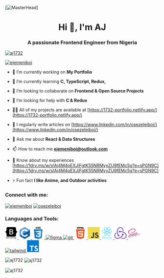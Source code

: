 [![MasterHead](https://www.google.com/url?sa=i&url=https%3A%2F%2Fgithub.com%2FCoder-Himanshu&psig=AOvVaw2VqaVT1aESQC9tdsIk4cvJ&ust=1701377421470000&source=images&cd=vfe&opi=89978449&ved=0CBEQjRxqFwoTCMC62viK6oIDFQAAAAAdAAAAABAE)]
<h1 align="center">Hi 👋, I'm AJ</h1>
<h3 align="center">A passionate Frontend Engineer from Nigeria</h3>

<p align="left"> <a href="https://github.com/ryo-ma/github-profile-trophy"><img src="https://github-profile-trophy.vercel.app/?username=aj1732" alt="aj1732" /></a> </p>

<p align="left"> <a href="https://twitter.com/ejemeniboi" target="blank"><img src="https://img.shields.io/twitter/follow/ejemeniboi?logo=twitter&style=for-the-badge" alt="ejemeniboi" /></a> </p>

- 🔭 I’m currently working on **My Portfolio**

- 🌱 I’m currently learning **C, TypeScript, Redux,**

- 👯 I’m looking to collaborate on **Frontend & Open Source Projects**

- 🤝 I’m looking for help with **C & Redux**

- 👨‍💻 All of my projects are available at [https://1732-portfolio.netlify.app/](https://1732-portfolio.netlify.app/)

- 📝 I regularly write articles on [https://www.linkedin.com/in/osezeleiboi/](https://www.linkedin.com/in/osezeleiboi/)

- 💬 Ask me about **React & Data Structures**

- 📫 How to reach me **ejemeniboi@outlook.com**

- 📄 Know about my experiences [https://1drv.ms/w/s!Ai4M4oEXJiFgtK55NRMyyZU9fEMc5g?e=sPGN9C](https://1drv.ms/w/s!Ai4M4oEXJiFgtK55NRMyyZU9fEMc5g?e=sPGN9C)

- ⚡ Fun fact **I like Anime, and Outdoor activities**

<h3 align="left">Connect with me:</h3>
<p align="left">
<a href="https://twitter.com/ejemeniboi" target="blank"><img align="center" src="https://raw.githubusercontent.com/rahuldkjain/github-profile-readme-generator/master/src/images/icons/Social/twitter.svg" alt="ejemeniboi" height="30" width="40" /></a>
<a href="https://linkedin.com/in/osezeleiboi" target="blank"><img align="center" src="https://raw.githubusercontent.com/rahuldkjain/github-profile-readme-generator/master/src/images/icons/Social/linked-in-alt.svg" alt="osezeleiboi" height="30" width="40" /></a>
</p>

<h3 align="left">Languages and Tools:</h3>
<p align="left"> <a href="https://getbootstrap.com" target="_blank" rel="noreferrer"> <img src="https://raw.githubusercontent.com/devicons/devicon/master/icons/bootstrap/bootstrap-plain-wordmark.svg" alt="bootstrap" width="40" height="40"/> </a> <a href="https://www.cprogramming.com/" target="_blank" rel="noreferrer"> <img src="https://raw.githubusercontent.com/devicons/devicon/master/icons/c/c-original.svg" alt="c" width="40" height="40"/> </a> <a href="https://www.w3schools.com/css/" target="_blank" rel="noreferrer"> <img src="https://raw.githubusercontent.com/devicons/devicon/master/icons/css3/css3-original-wordmark.svg" alt="css3" width="40" height="40"/> </a> <a href="https://www.figma.com/" target="_blank" rel="noreferrer"> <img src="https://www.vectorlogo.zone/logos/figma/figma-icon.svg" alt="figma" width="40" height="40"/> </a> <a href="https://git-scm.com/" target="_blank" rel="noreferrer"> <img src="https://www.vectorlogo.zone/logos/git-scm/git-scm-icon.svg" alt="git" width="40" height="40"/> </a> <a href="https://www.w3.org/html/" target="_blank" rel="noreferrer"> <img src="https://raw.githubusercontent.com/devicons/devicon/master/icons/html5/html5-original-wordmark.svg" alt="html5" width="40" height="40"/> </a> <a href="https://developer.mozilla.org/en-US/docs/Web/JavaScript" target="_blank" rel="noreferrer"> <img src="https://raw.githubusercontent.com/devicons/devicon/master/icons/javascript/javascript-original.svg" alt="javascript" width="40" height="40"/> </a> <a href="https://reactjs.org/" target="_blank" rel="noreferrer"> <img src="https://raw.githubusercontent.com/devicons/devicon/master/icons/react/react-original-wordmark.svg" alt="react" width="40" height="40"/> </a> <a href="https://redux.js.org" target="_blank" rel="noreferrer"> <img src="https://raw.githubusercontent.com/devicons/devicon/master/icons/redux/redux-original.svg" alt="redux" width="40" height="40"/> </a> <a href="https://sass-lang.com" target="_blank" rel="noreferrer"> <img src="https://raw.githubusercontent.com/devicons/devicon/master/icons/sass/sass-original.svg" alt="sass" width="40" height="40"/> </a> <a href="https://tailwindcss.com/" target="_blank" rel="noreferrer"> <img src="https://www.vectorlogo.zone/logos/tailwindcss/tailwindcss-icon.svg" alt="tailwind" width="40" height="40"/> </a> <a href="https://www.typescriptlang.org/" target="_blank" rel="noreferrer"> <img src="https://raw.githubusercontent.com/devicons/devicon/master/icons/typescript/typescript-original.svg" alt="typescript" width="40" height="40"/> </a> </p>

<p><img align="left" src="https://github-readme-stats.vercel.app/api/top-langs?username=aj1732&show_icons=true&locale=en&layout=compact" alt="aj1732" /></p>

<p>&nbsp;<img align="center" src="https://github-readme-stats.vercel.app/api?username=aj1732&show_icons=true&locale=en" alt="aj1732" /></p>

<p><img align="center" src="https://github-readme-streak-stats.herokuapp.com/?user=aj1732&" alt="aj1732" /></p>


